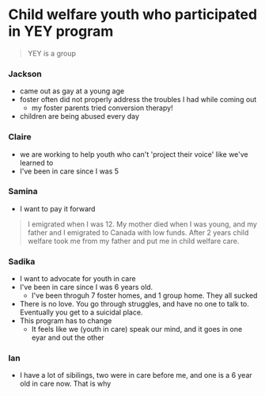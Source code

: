 # Child welfare youth who participated in YEY program
> YEY is a group 

### Jackson
+ came out as gay at a young age
+ foster often did not properly address the troubles I had while coming out
    - my foster parents tried conversion therapy!
+ children are being abused every day 

### Claire
+ we are working to help youth who can't 'project their voice' like we've learned to
+ I've been in care since I was 5

### Samina
+ I want to pay it forward
> I emigrated when I was 12. My mother died when I was young, and my father and I emigrated to Canada with low funds. After 2 years child welfare took me from my father and put me in child welfare care. 

### Sadika
+ I want to advocate for youth in care
+ I've been in care since I was 6 years old.
    - I've been throguh 7 foster homes, and 1 group home. They all sucked
+ There is no love. You go through struggles, and have no one to talk to. Eventually you get to a suicidal place.
+ This program has to change
    - It feels like we (youth in care) speak our mind, and it goes in one eyar and out the other

### Ian
+ I have a lot of sibilings, two were in care before me, and one is a 6 year old in care now. That is why 